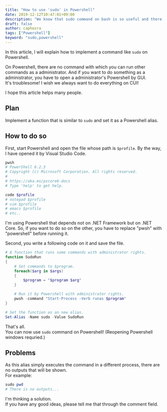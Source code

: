 ```yaml
---
title: "How to use 'sudo' in Powershell"
date: 2019-12-12T10:47:01+09:00
description: "We know that sudo command on bash is so useful and there is no command like that on Powershell. I will explain how to implement a command like sudo."
draft: false
author: caphosra
tags: ["Powershell"]
keyword: "sudo,powershell"
---
```


In this article, I will explain how to implement a command like `sudo` on Powershell.

On Powershell, there are no command with which you can run other commands as a administrator. And if you want to do something as a administrator, you have to open a administrator's Powershell by GUI.  
It's troublesome! I wish we always want to do everything on CUI!

I hope this article helps many people.

## Plan

Implement a function that is similar to `sudo` and set it as a Powershell alias.

## How to do so

First, start Powershell and open the file whose path is `$profile`. By the way, I have opened it by Visual Studio Code.

``` powershell
pwsh
# PowerShell 6.2.3
# Copyright (c) Microsoft Corporation. All rights reserved.
#
# https://aka.ms/pscore6-docs
# Type 'help' to get help.

code $profile
# notepad $profile
# vim $profile
# emacs $profile
# etc..
```

I'm using Powershell that depends not on .NET Framework but on .NET Core. So, if you want to do so on the other, you have to replace "pwsh" with "powershell" before running it.

Second, you write a following code on it and save the file.

``` powershell
# A function that runs some commands with administrator rights.
function SudoRun
{
    # Set commands to $program.
    foreach($arg in $args)
    {
        $program = "$program $arg"
    }

    # Run it by Powershell with administrator rights.
    pwsh -command "Start-Process -Verb runas $program"
}

# Set the function as an new alias.
Set-Alias -Name sudo -Value SudoRun
```

That's all.  
You can now use `sudo` command on Powershell! (Reopening Powershell windows requried.)

## Problems

As this alias simply executes the command in a different process, there are no outputs that will be shown.  
For example: 

``` powershell
sudo pwd
# There is no outputs...
```

I'm thinking a solution.  
If you have any good ideas, please tell me that through the comment field.

